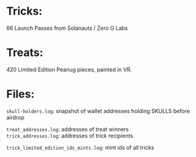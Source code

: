 # Tricks:  
66 Launch Passes from Solanauts / Zero G Labs

# Treats:  
420 Limited Edition Peanug pieces, painted in VR.

# Files:
`skull-holders.log`: snapshot of wallet addresses holding SKULLS before airdrop  

`treat_addresses.log`: addresses of treat winners  
`trick_addresses.log`: addresses of trick recipients  

`trick_limited_edition_ids_mints.log`: mint ids of all tricks